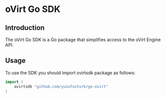 # oVirt Go SDK 

## Introduction

The oVirt Go SDK is a Go package that simplifies access to the
oVirt Engine API.

## Usage

To use the SDK you should import ovirtsdk package as follows:

```go
import (
    ovirtsdk "github.com/yusufozturk/go-ovirt"
)
```
